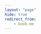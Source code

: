 ```yaml
---
layout: "page"
hide: true
redirect_from: 
    - book-me
---
```


<!-- Calendly inline widget begin -->
<div class="calendly-inline-widget" data-url="https://calendly.com/nickwolf" style="min-width:320px;height:580px;"></div>
<script type="text/javascript" src="https://assets.calendly.com/assets/external/widget.js"></script>
<!-- Calendly inline widget end -->